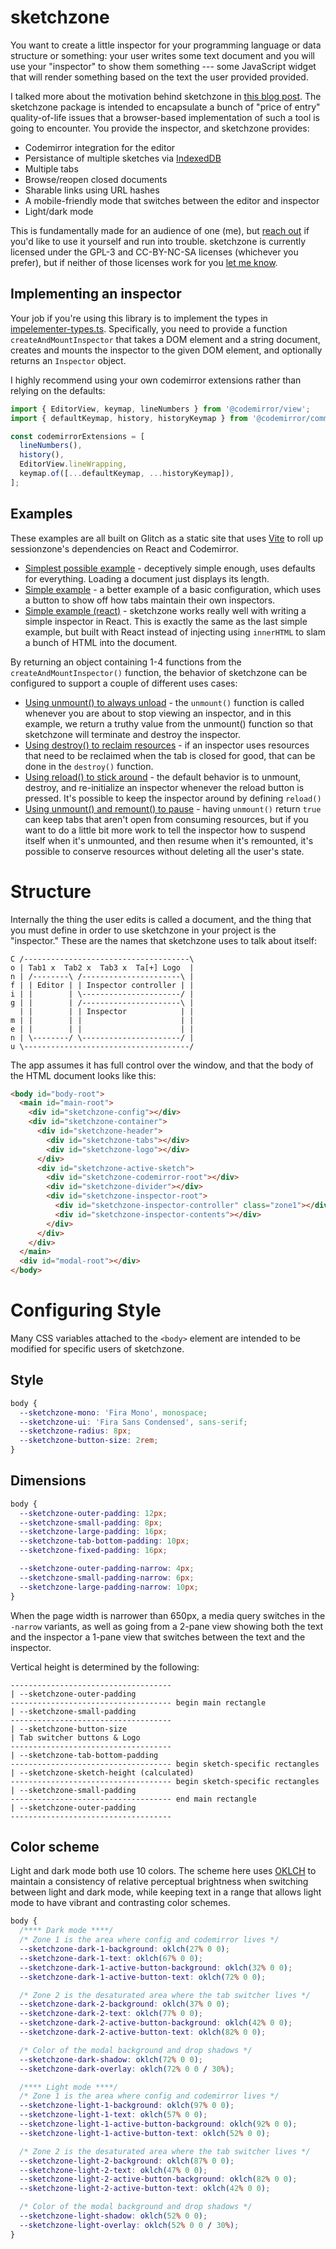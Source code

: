 # sketchzone

You want to create a little inspector for your programming language or data structure or something: your user writes some text document and you will use your "inspector" to show them something --- some JavaScript widget that will render something based on the text the user provided provided.

I talked more about the motivation behind sketchzone in [this blog post](https://typesafety.net/rob/blog/endless-sketchzone). The sketchzone package is intended to encapsulate a bunch of "price of entry" quality-of-life issues that a browser-based implementation of such a tool is going to encounter. You provide the inspector, and sketchzone provides:

- Codemirror integration for the editor
- Persistance of multiple sketches via [IndexedDB](https://developer.mozilla.org/en-US/docs/Web/API/IndexedDB_API)
- Multiple tabs
- Browse/reopen closed documents
- Sharable links using URL hashes
- A mobile-friendly mode that switches between the editor and inspector
- Light/dark mode

This is fundamentally made for an audience of one (me), but [reach out](https://social.wub.site/@simrob) if you'd like to use it yourself and run into trouble. sketchzone is currently licensed under the GPL-3 and CC-BY-NC-SA licenses (whichever you prefer), but if neither of those licenses work for you [let me know](https://social.wub.site/@simrob).

## Implementing an inspector

Your job if you're using this library is to implement the types in [impelementer-types.ts](src/implementer-types.ts). Specifically, you need to provide a function `createAndMountInspector` that takes a DOM element and a string document, creates and mounts the inspector to the given DOM element, and optionally returns an `Inspector` object.

I highly recommend using your own codemirror extensions rather than relying on the defaults:

```javascript
import { EditorView, keymap, lineNumbers } from '@codemirror/view';
import { defaultKeymap, history, historyKeymap } from '@codemirror/commands';

const codemirrorExtensions = [
  lineNumbers(),
  history(),
  EditorView.lineWrapping,
  keymap.of([...defaultKeymap, ...historyKeymap]),
];
```

## Examples

These examples are all built on Glitch as a static site that uses [Vite](https://vitejs.dev/) to roll up sessionzone's dependencies on React and Codemirror.

- [Simplest possible example](https://glitch.com/edit/#!/sketchzone-simplest?path=index.js) - deceptively simple enough, uses defaults for everything. Loading a document just displays its length.
- [Simple example](https://glitch.com/edit/#!/sketchzone-simple?path=index.js) - a better example of a basic configuration, which uses a button to show off how tabs maintain their own inspectors.
- [Simple example (react)](https://glitch.com/edit/#!/sketchzone-simple-react?path=index.jsx) - sketchzone works really well with writing a simple inspector in React. This is exactly the same as the last simple example, but built with React instead of injecting using `innerHTML` to slam a bunch of HTML into the document.

By returning an object containing 1-4 functions from the `createAndMountInspector()` function, the behavior of sketchzone can be configured to support a couple of different uses cases:

- [Using unmount() to always unload](https://glitch.com/edit/#!/sketchzone-always-unload?path=index.jsx) - the `unmount()` function is called whenever you are about to stop viewing an inspector, and in this example, we return a truthy value from the unmount() function so that sketchzone will terminate and destroy the inspector.
- [Using destroy() to reclaim resources](https://glitch.com/edit/#!/sketchzone-cleanup?path=index.jsx) - if an inspector uses resources that need to be reclaimed when the tab is closed for good, that can be done in the `destroy()` function.
- [Using reload() to stick around](https://glitch.com/edit/#!/sketchzone-reload?path=index.jsx) - the default behavior is to unmount, destroy, and re-initialize an inspector whenever the reload button is pressed. It's possible to keep the inspector around by defining `reload()`
- [Using unmount() and remount() to pause](https://glitch.com/edit/#!/sketchzone-pausing?path=index.jsx) - having `unmount()` return `true` can keep tabs that aren't open from consuming resources, but if you want to do a little bit more work to tell the inspector how to suspend itself when it's unmounted, and then resume when it's remounted, it's possible to conserve resources without deleting all the user's state.

# Structure

Internally the thing the user edits is called a document, and the thing that you must define in order to use sketchzone in your project is the "inspector." These are the names that sketchzone uses to talk about itself:

```
C /-------------------------------------\
o | Tab1 x  Tab2 x  Tab3 x  Ta[+] Logo  |
n | /--------\ /----------------------\ |
f | | Editor | | Inspector controller | |
i | |        | \----------------------/ |
g | |        | /----------------------\ |
  | |        | | Inspector            | |
m | |        | |                      | |
e | |        | |                      | |
n | \--------/ \----------------------/ |
u \-------------------------------------/
```

The app assumes it has full control over the window, and that the body of the HTML document looks like this:

```html
<body id="body-root">
  <main id="main-root">
    <div id="sketchzone-config"></div>
    <div id="sketchzone-container">
      <div id="sketchzone-header">
        <div id="sketchzone-tabs"></div>
        <div id="sketchzone-logo"></div>
      </div>
      <div id="sketchzone-active-sketch">
        <div id="sketchzone-codemirror-root"></div>
        <div id="sketchzone-divider"></div>
        <div id="sketchzone-inspector-root">
          <div id="sketchzone-inspector-controller" class="zone1"></div>
          <div id="sketchzone-inspector-contents"></div>
        </div>
      </div>
    </div>
  </main>
  <div id="modal-root"></div>
</body>
```

# Configuring Style

Many CSS variables attached to the `<body>` element are intended to be modified for specific users of sketchzone.

## Style

```css
body {
  --sketchzone-mono: 'Fira Mono', monospace;
  --sketchzone-ui: 'Fira Sans Condensed', sans-serif;
  --sketchzone-radius: 8px;
  --sketchzone-button-size: 2rem;
}
```

## Dimensions

```css
body {
  --sketchzone-outer-padding: 12px;
  --sketchzone-small-padding: 8px;
  --sketchzone-large-padding: 16px;
  --sketchzone-tab-bottom-padding: 10px;
  --sketchzone-fixed-padding: 16px;

  --sketchzone-outer-padding-narrow: 4px;
  --sketchzone-small-padding-narrow: 6px;
  --sketchzone-large-padding-narrow: 10px;
}
```

When the page width is narrower than 650px, a media query switches in the `-narrow` variants, as well as going from a 2-pane view showing both the text and the inspector a 1-pane view that switches between the text and the inspector.

Vertical height is determined by the following:

```
------------------------------------
| --sketchzone-outer-padding
------------------------------------ begin main rectangle
| --sketchzone-small-padding
------------------------------------
| --sketchzone-button-size
| Tab switcher buttons & Logo
------------------------------------
| --sketchzone-tab-bottom-padding
------------------------------------ begin sketch-specific rectangles
| --sketchzone-sketch-height (calculated)
------------------------------------ begin sketch-specific rectangles
| --sketchzone-small-padding
------------------------------------ end main rectangle
| --sketchzone-outer-padding
------------------------------------
```

## Color scheme

Light and dark mode both use 10 colors. The scheme here uses [OKLCH](https://oklch.com/) to maintain a consistency of relative perceptual brightness when switching between light and dark mode, while keeping text in a range that allows light mode to have vibrant and contrasting color schemes.

```css
body {
  /**** Dark mode ****/
  /* Zone 1 is the area where config and codemirror lives */
  --sketchzone-dark-1-background: oklch(27% 0 0);
  --sketchzone-dark-1-text: oklch(67% 0 0);
  --sketchzone-dark-1-active-button-background: oklch(32% 0 0);
  --sketchzone-dark-1-active-button-text: oklch(72% 0 0);

  /* Zone 2 is the desaturated area where the tab switcher lives */
  --sketchzone-dark-2-background: oklch(37% 0 0);
  --sketchzone-dark-2-text: oklch(77% 0 0);
  --sketchzone-dark-2-active-button-background: oklch(42% 0 0);
  --sketchzone-dark-2-active-button-text: oklch(82% 0 0);

  /* Color of the modal background and drop shadows */
  --sketchzone-dark-shadow: oklch(72% 0 0);
  --sketchzone-dark-overlay: oklch(72% 0 0 / 30%);

  /**** Light mode ****/
  /* Zone 1 is the area where config and codemirror lives */
  --sketchzone-light-1-background: oklch(97% 0 0);
  --sketchzone-light-1-text: oklch(57% 0 0);
  --sketchzone-light-1-active-button-background: oklch(92% 0 0);
  --sketchzone-light-1-active-button-text: oklch(52% 0 0);

  /* Zone 2 is the desaturated area where the tab switcher lives */
  --sketchzone-light-2-background: oklch(87% 0 0);
  --sketchzone-light-2-text: oklch(47% 0 0);
  --sketchzone-light-2-active-button-background: oklch(82% 0 0);
  --sketchzone-light-2-active-button-text: oklch(42% 0 0);

  /* Color of the modal background and drop shadows */
  --sketchzone-light-shadow: oklch(52% 0 0);
  --sketchzone-light-overlay: oklch(52% 0 0 / 30%);
}
```
